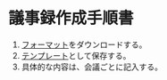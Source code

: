 # 議事録作成手順書
1. [フォーマット](https://github.com/Satoru-Shibata-JPN/Minutes/raw/main/%E8%AD%B0%E4%BA%8B%E9%8C%B2%E3%83%95%E3%82%A9%E3%83%BC%E3%83%9E%E3%83%83%E3%83%88.dotx)をダウンロードする。
2. [テンプレート](https://support.microsoft.com/ja-jp/office/%E3%83%86%E3%83%B3%E3%83%97%E3%83%AC%E3%83%BC%E3%83%88%E3%82%92%E4%BD%9C%E6%88%90%E3%81%99%E3%82%8B-86a1d089-5ae2-4d53-9042-1191bce57deb)として保存する。
3. 具体的な内容は、会議ごとに記入する。
